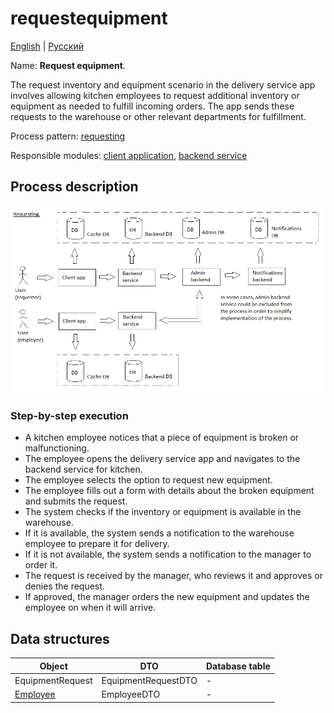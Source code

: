 # requestequipment

[English](requestequipment.md) | [Русский](requestequipment.ru.md)

Name: **Request equipment**.

The request inventory and equipment scenario in the delivery service app involves allowing kitchen employees to request additional inventory or equipment as needed to fulfill incoming orders. 
The app sends these requests to the warehouse or other relevant departments for fulfillment.

Process pattern: [requesting](../../processpatterns/requesting.md)

Responsible modules: [client application](../../frontend/kitchenclient.md), [backend service](../../backend/kitchenbackend.md)

## Process description

![requesting_overall](../../img/requesting_overall.png)

### Step-by-step execution

- A kitchen employee notices that a piece of equipment is broken or malfunctioning.
- The employee opens the delivery service app and navigates to the backend service for kitchen.
- The employee selects the option to request new equipment.
- The employee fills out a form with details about the broken equipment and submits the request.
- The system checks if the inventory or equipment is available in the warehouse.
- If it is available, the system sends a notification to the warehouse employee to prepare it for delivery.
- If it is not available, the system sends a notification to the manager to order it.
- The request is received by the manager, who reviews it and approves or denies the request.
- If approved, the manager orders the new equipment and updates the employee on when it will arrive.

## Data structures

| Object | DTO | Database table |
| --- | ---- | --- |
| EquipmentRequest | EquipmentRequestDTO | - |
| [Employee](https://github.com/alexeysp11/workflow-lib/blob/main/src/Models/Business/InformationSystem/Employee.cs) | EmployeeDTO | - |
